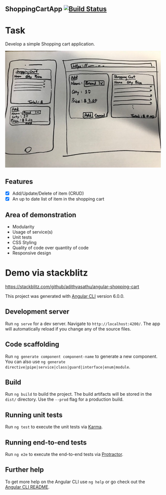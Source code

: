 ## ShoppingCartApp  [![Build Status](https://travis-ci.com/adithyasathu/angular-shopping-cart.svg?branch=master)](https://travis-ci.com/github/adithyasathu/angular-shopping-cart)

# Task
Develop a simple Shopping cart application.

![Visual mockup of Shopping cart app](layout.jpg)

## Features
- [x] Add/Update/Delete of item (CRUD)
- [x] An up to date list of item in the shopping cart

## Area of demonstration
- Modularity
- Usage of service(s)
- Unit tests
- CSS Styling
- Quality of code over quantity of code
- Responsive design


# Demo via stackblitz

https://stackblitz.com/github/adithyasathu/angular-shopping-cart


This project was generated with [Angular CLI](https://github.com/angular/angular-cli) version 6.0.0.

## Development server

Run `ng serve` for a dev server. Navigate to `http://localhost:4200/`. The app will automatically reload if you change any of the source files.

## Code scaffolding

Run `ng generate component component-name` to generate a new component. You can also use `ng generate directive|pipe|service|class|guard|interface|enum|module`.

## Build

Run `ng build` to build the project. The build artifacts will be stored in the `dist/` directory. Use the `--prod` flag for a production build.

## Running unit tests

Run `ng test` to execute the unit tests via [Karma](https://karma-runner.github.io).

## Running end-to-end tests

Run `ng e2e` to execute the end-to-end tests via [Protractor](http://www.protractortest.org/).

## Further help

To get more help on the Angular CLI use `ng help` or go check out the [Angular CLI README](https://github.com/angular/angular-cli/blob/master/README.md).
